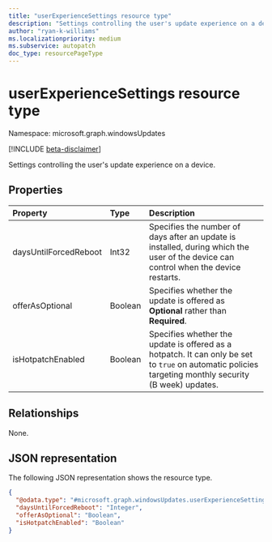 ```yaml
---
title: "userExperienceSettings resource type"
description: "Settings controlling the user's update experience on a device."
author: "ryan-k-williams"
ms.localizationpriority: medium
ms.subservice: autopatch
doc_type: resourcePageType
---
```


# userExperienceSettings resource type

Namespace: microsoft.graph.windowsUpdates

[!INCLUDE [beta-disclaimer](../../includes/beta-disclaimer.md)]

Settings controlling the user's update experience on a device.

## Properties
|Property|Type|Description|
|:---|:---|:---|
|daysUntilForcedReboot|Int32|Specifies the number of days after an update is installed, during which the user of the device can control when the device restarts.|
|offerAsOptional|Boolean|Specifies whether the update is offered as **Optional** rather than **Required**.
|isHotpatchEnabled|Boolean|Specifies whether the update is offered as a hotpatch. It can only be set to `true` on automatic policies targeting monthly security (B week) updates.|

## Relationships
None.

## JSON representation
The following JSON representation shows the resource type.
<!-- {
  "blockType": "resource",
  "@odata.type": "microsoft.graph.windowsUpdates.userExperienceSettings"
}
-->
``` json
{
  "@odata.type": "#microsoft.graph.windowsUpdates.userExperienceSettings",
  "daysUntilForcedReboot": "Integer", 
  "offerAsOptional": "Boolean",
  "isHotpatchEnabled": "Boolean"
}
```

